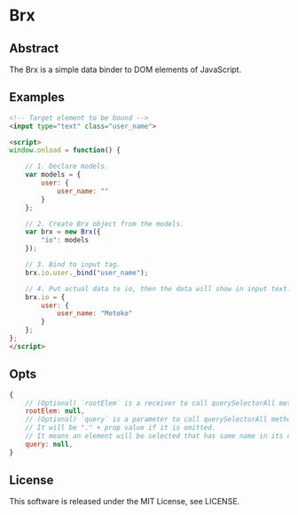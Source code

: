 # Brx

## Abstract

The Brx is a simple data binder to DOM elements of JavaScript.

## Examples

```HTML
<!-- Target element to be bound -->
<input type="text" class="user_name">

<script>
window.onload = function() {

    // 1. Declare models.
    var models = {
        user: {
            user_name: ""
        }
    };

    // 2. Create Brx object from the models.
    var brx = new Brx({
        "io": models
    });

    // 3. Bind to input tag.
    brx.io.user._bind("user_name");

    // 4. Put actual data to io, then the data will show in input text. 
    brx.io = {
        user: {
            user_name: "Motoko"
        }
    };
};
</script>
```

## Opts

```JavaScript
{
    // (Optional) `rootElem` is a receiver to call querySelectorAll method.
    rootElem: null, 
    // (Optional) `query` is a parameter to call querySelectorAll method.
    // It will be "." + prop value if it is omitted.
    // It means an element will be selected that has same name in its class attribute.
    query: null,
}
```


## License

This software is released under the MIT License, see LICENSE.
